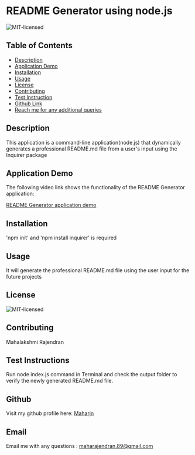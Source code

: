# README Generator using node.js

![MIT-licensed](https://img.shields.io/badge/license-MIT-red)

## Table of Contents
* [Description](#description)
* [Application Demo](#application-demo)
* [Installation](#installation)
* [Usage](#usage)
* [License](#license)
* [Contributing](#contributing)
* [Test Instruction](#tests)
* [Github Link](#github)
* [Reach me for any additional queries](#email)

## Description
This application is a command-line application(node.js) that dynamically generates a professional README.md file from a user's input using the Inquirer package

## Application Demo
The following video link shows the functionality of the README Generator application:

[README Generator application demo](./demo-video/READMEGenerator_Demo.mp4)

## Installation
'npm init' and 'npm install inquirer' is required

## Usage
 It will generate the professional README.md file using the user input for the future projects

## License
![MIT-licensed](https://img.shields.io/badge/license-MIT-red)

## Contributing
 Mahalakshmi Rajendran

## Test Instructions
Run node index.js command in Terminal and check the output folder to verify the newly generated README.md file.

## Github
Visit my github profile here: [Maharjn](https://github.com/Maharjn)

## Email
Email me with any questions : maharajendran.89@gmail.com

